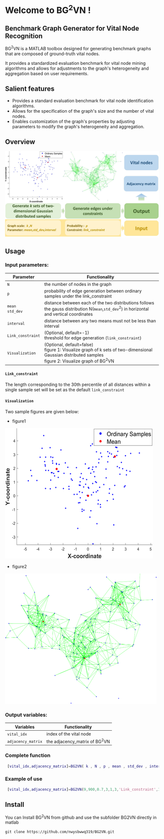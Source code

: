 # Welcome to BG<sup>2</sup>VN !
## Benchmark Graph Generator for Vital Node Recognition
BG<sup>2</sup>VN is a MATLAB toolbox designed for generating benchmark graphs that are composed of ground-truth vital nodes.

It provides a standardized evaluation benchmark for vital node mining algorithms and allows for adjustments to the graph's heterogeneity and aggregation
based on user requirements.
## Salient features
 - Provides a standard evaluation benchmark for vital node identification algorithms.
 - Allows for the specification of the graph's size and the number of vital nodes.
 - Enables customization of the graph's properties by adjusting parameters to modify the graph's heterogeneity and aggregation.

## Overview
![image](https://github.com/nwysbwwq319/BG2VN/blob/main/fig/fig1.jpg)

## Usage
### Input parameters:
| Parameter        | Functionality        |
|------------------|----------------------------------|
| `N`              |  the number of nodes in the graph |
| `p`              |  probability of edge generation between ordinary samples under the link_constraint |
|`mean`<br>`std_dev`| distance between each of the two distributions follows the gauss distribution N(`mean`,`std_dev`<sup>2</sup>) in horizontal and vertical coordinates |
|`interval`        | distance between any two means must not be less than interval|
|`Link_constraint` | (Optional, default=-1)<br>threshold for edge generation (`link_constraint`) |
|`Visualization`   |(Optional, default=false)<br> figure 1: Visualize graph of k sets of two-dimensional Gaussian distributed samples<br> figure 2: Visualize graph of  BG<sup>2</sup>VN |
#### `Link_constraint`
The length corresponding to the 30th percentile of all distances within a single sample set will be set as the default `link_constraint` 
#### `Visualization`
Two sample figures are given below:
- figure1
  
![image](https://github.com/nwysbwwq319/BG2VN/blob/main/fig/fig2.png)
- figure2
  
![image](https://github.com/nwysbwwq319/BG2VN/blob/main/fig/fig3.png)
### Output variables:
| Variables        | Functionality        |
|------------------|----------------------------------|
| `vital_idx`       |  index of the vital node |
| `adjacency_matrix`| the adjacency_matrix of BG<sup>2</sup>VN |

### Complete function
```matlab
 [vital_idx,adjacency_matrix]=BG2VN( k , N , p , mean , std_dev , interval , 'Link_constraint' , 'Visualization' ); 
```

### Example of use
```matlab
 [vital_idx,adjacency_matrix]=BG2VN(9,900,0.7,3,1,3,'Link_constraint',1.2,'Visualization',true); 
```

## Install
You can Install BG<sup>2</sup>VN from github and use the subfolder BG2VN directly in matlab
```git
git clone https://github.com/nwysbwwq319/BG2VN.git
```

